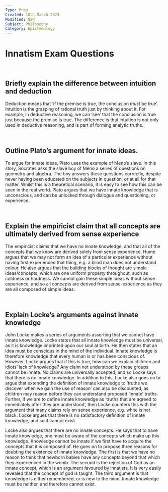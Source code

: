 ```yaml
---
Type: Prep
Created: 18th March 2023
Modified: NaN
Subject: Philosophy
Category: Epistemology
---
```


# Innatism Exam Questions

</br>

## Briefly explain the difference between intuition and deduction

Deduction means that ‘if the premise is true, the conclusion *must* be true’. Intuition is the grasping of rational truth just by thinking about it. For example, in deductive reasoning, we can ‘see’ that the conclusion is true just because the premise is true. The difference is that intuition is not only used in deductive reasoning, and is part of forming analytic truths.

</br>

## Outline Plato’s argument for innate ideas.

To argue for innate ideas, Plato uses the example of Meno’s slave. In this story, Socrates asks the slave boy of Meno a series of questions on geometry and algebra. The boy answers these questions correctly, despite never having been educated on the subjects in question, or at all for that matter. Whilst this is a theoretical scenario, it is easy to see how this can be seen in the real world. Plato argues that we have innate knowledge that is unconscious, and can be unlocked through dialogue and questioning, or experience.

</br>

## Explain the empiricist claim that all concepts are ultimately derived from sense experience

The empiricist claims that we have no innate knowledge, and that all of the concepts that we know are derived solely from sense experience. Hume argues that we may not form an idea of a particular experience without having first experienced that thing, e.g. a blind man does not understand colour. He also argues that the building blocks of thought are simple ideas/concepts, which are one uniform property throughout, such as coldness or hardness. We cannot gain these simple ideas without sense experience, and so all concepts are derived from sense-experience as they are all composed of simple ideas.

</br>

## Explain Locke’s arguments against innate knowledge

John Locke makes a series of arguments asserting that we cannot have innate knowledge. Locke states that all innate knowledge must be universal, as it is knowledge imprinted upon our soul at birth. He then states that an idea must be conscious in the mind of the individual. Innate knowledge is therefore knowledge that every human is or has been conscious of. However, Locke argues that if this is true, how can we explain children and idiots’ lack of knowledge? Any claim not understood by these groups cannot be innate. No claims are universally accepted, and so Locke says that there is no innate knowledge. In addition to this, Locke also goes on to argue that extending the definition of innate knowledge to ‘truths we discover when we gain the use of reason’ can also be discounted, as children may reason before they can understand proposed ‘innate’ truths. Further, if we are to define innate knowledge as ‘truths that are agreed to immediately after they are understood’, then Locke counters this with the argument that many claims rely on sense experience, e.g. white is not black. Locke argues that there is no satisfactory definition of innate knowledge, and so it cannot exist.

Locke also argues that there are no innate concepts. He says that to have innate knowledge, one must be aware of the concepts which make up this knowledge. Knowledge cannot be innate if we first have to acquire the concepts that it is composed of. He goes on to propose three reasons for doubting the existence of innate knowledge. The first is that we have no reason to think that newborn babies have any concepts beyond that which they experienced in the womb. The second is the rejection of God as an innate concept, which is an argument favoured by innatists. It is very easily revealed that the concept of god is taught. The third argument is that knowledge is either remembered, or is new to the mind. Innate knowledge must be neither, and therefore cannot exist.